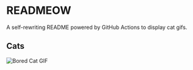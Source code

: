 # READMEOW

A self-rewriting README powered by GitHub Actions to display cat gifs.

## Cats

![Bored Cat GIF](https://media1.giphy.com/media/mlvseq9yvZhba/200.gif?cid=9acd02dad64y9lf6olfbw9fxpptb698b761lvazgxf8dt1wt&ep=v1_gifs_search&rid=200.gif&ct=g)
